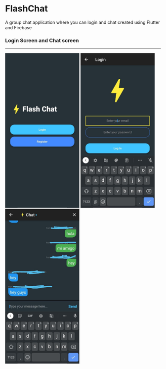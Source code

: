 # FlashChat
A group chat application where you can login and chat created using Flutter and Firebase
### Login Screen and Chat screen



<hr>


<img src="Image1.jpeg" height="500"> <img src="2.jpeg" height="500"> <img src="3.jpeg" height="500">

